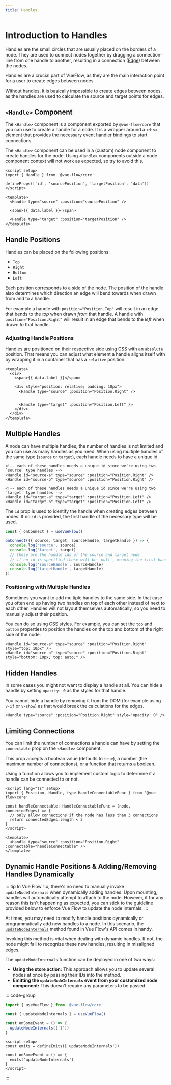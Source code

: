 ```yaml
---
title: Handles
---
```


# Introduction to Handles

Handles are the small circles that are usually placed on the borders of a node. They are used to connect nodes
together by dragging a connection-line from one handle to another, resulting in a connection ([Edge](/guide/edge))
between the nodes.

Handles are a crucial part of VueFlow, as they are the main interaction point for a user to create edges between nodes.

Without handles, it is basically impossible to create edges between nodes, as the handles are used
to calculate the source and target points for edges.

## `<Handle>` Component

The `<Handle>` component is a component exported by `@vue-flow/core` that you can use to create a handle for a node. 
It is a wrapper around a `<div>` element that provides the necessary event handler bindings to start connections.

The `<Handle>` component can be used in a (custom) node component to create handles for the node.
Using `<Handle>` components outside a node component context will not work as expected, so try to avoid this.

```vue
<script setup>
import { Handle } from '@vue-flow/core'
  
defineProps(['id', 'sourcePosition', 'targetPosition', 'data'])
</script>

<template>
  <Handle type="source" :position="sourcePosition" />
  
  <span>{{ data.label }}</span>
  
  <Handle type="target" :position="targetPosition" />
</template>
```

## Handle Positions

Handles can be placed on the following positions:

- `Top`
- `Right`
- `Bottom`
- `Left`

Each position corresponds to a side of the node.
The position of the handle also determines which direction an edge will bend towards when drawn from and to a handle.

For example a handle with `position="Position.Top"` will result in an edge that bends to the *top* when drawn *from* that handle.
A handle with `position="Position.Right"` will result in an edge that bends to the *left* when drawn *to* that handle.

### Adjusting Handle Positions

Handles are positioned on their respective side using CSS with an `absolute` position.
That means you can adjust what element a handle aligns itself with by wrapping it in a container that has a `relative` position.

```vue
<template>
  <div>
    <span>{{ data.label }}</span>

    <div style="position: relative; padding: 10px">
      <Handle type="source" :position="Position.Right" />


      <Handle type="target" :position="Position.Left" />
    </div>
  </div>
</template>
```

## Multiple Handles

A node can have multiple handles, the number of handles is not limited and you can use as many handles as you need.
When using multiple handles of the same type (`source` or `target`), each handle needs to have a unique id.

```vue
<!-- each of these handles needs a unique id since we're using two `source` type handles -->
<Handle id="source-a" type="source" :position="Position.Right" />
<Handle id="source-b" type="source" :position="Position.Right" />

<!-- each of these handles needs a unique id since we're using two `target` type handles -->
<Handle id="target-a" type="target" :position="Position.Left" />
<Handle id="target-b" type="target" :position="Position.Left" />
```

The `id` prop is used to identify the handle when creating edges between nodes. If no `id` is provided, the first handle 
of the necessary type will be used.

```ts
const { onConnect } = useVueFlow()

onConnect(({ source, target, sourceHandle, targetHandle }) => {
  console.log('source', source)
  console.log('target', target)
  // these are the handle ids of the source and target node
  // if no id is specified these will be `null`, meaning the first handle of the necessary type will be used
  console.log('sourceHandle', sourceHandle)
  console.log('targetHandle', targetHandle)
})
```

### Positioning with Multiple Handles

Sometimes you want to add multiple handles to the same side. In that case you often end up having two handles on top of each other instead of next to each other.
Handles will not layout themselves automatically, so you need to manually adjust their position.

You can do so using CSS styles. 
For example, you can set the `top` and `bottom` properties to position the handles on the top and bottom of the right side of the node.
```vue
<Handle id="source-a" type="source" :position="Position.Right" style="top: 10px" />
<Handle id="source-b" type="source" :position="Position.Right" style="bottom: 10px; top: auto;" />
```

## Hidden Handles

In some cases you might not want to display a handle at all. You can hide a handle by setting `opacity: 0` as the styles for that handle.

You cannot hide a handle by removing it from the DOM (for example using `v-if` or `v-show`) as that would break the calculations for the edges.

```vue
<Handle type="source" :position="Position.Right" style="opacity: 0" />
```

## Limiting Connections

You can limit the number of connections a handle can have by setting the `connectable` prop on the `<Handle>` component.

This prop accepts a boolean value (defaults to `true`), a number (the maximum number of connections), or a function that returns a boolean.

Using a function allows you to implement custom logic to determine if a handle can be connected to or not.
```vue
<script lang="ts" setup>
import { Position, Handle, type HandleConnectableFunc } from '@vue-flow/core'  
  
const handleConnectable: HandleConnectableFunc = (node, connectedEdges) => {
  // only allow connections if the node has less than 3 connections
  return connectedEdges.length < 3
}
</script>

<template>
  <Handle type="source" :position="Position.Right" :connectable="handleConnectable" />
</template>
```



## Dynamic Handle Positions & Adding/Removing Handles Dynamically

::: tip
In Vue Flow 1.x, there's no need to manually invoke `updateNodeInternals` when dynamically adding handles.
Upon mounting, handles will automatically attempt to attach to the node.
However, if for any reason this isn't happening as expected, you can stick to the guideline provided below to enforce Vue Flow to update the node internals.
:::

At times, you may need to modify handle positions dynamically or programmatically add new handles to a node. In this scenario, the [`updateNodeInternals`](/typedocs/types/UpdateNodeInternals) method found in Vue Flow's API comes in handy.

Invoking this method is vital when dealing with dynamic handles. If not, the node might fail to recognize these new handles, resulting in misaligned edges.

The `updateNodeInternals` function can be deployed in one of two ways:

- **Using the store action:** This approach allows you to update several nodes at once by passing their IDs into the method.
- **Emitting the `updateNodeInternals` event from your customized node component:** This doesn't require any parameters to be passed.

::: code-group

```js [store action]
import { useVueFlow } from '@vue-flow/core'

const { updateNodeInternals } = useVueFlow()

const onSomeEvent = () => {
  updateNodeInternals(['1'])
}
```

```vue [emit event]
<script setup>
const emits = defineEmits(['updateNodeInternals'])

const onSomeEvent = () => {
  emits('updateNodeInternals')
}
</script>
```

:::

